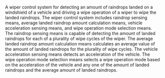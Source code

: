 A wiper control system for detecting an amount of raindrops landed on a windshield of a vehicle and driving a wipe operation of a wiper to wipe the landed raindrops. The wiper control system includes raindrop sensing means, average landed raindrop amount calculation means, vehicle acceleration sensing means, and wipe operation mode selection means. The raindrop sensing means is capable of detecting the amount of landed raindrops for each of a plurality of wipe cycles of the wiper. The average landed raindrop amount calculation means calculates an average value of the amount of landed raindrops for the plurality of wipe cycles. The vehicle acceleration sensing means detects an acceleration of the vehicle. The wipe operation mode selection means selects a wipe operation mode based on the acceleration of the vehicle and any one of the amount of landed raindrops and the average amount of landed raindrops.
